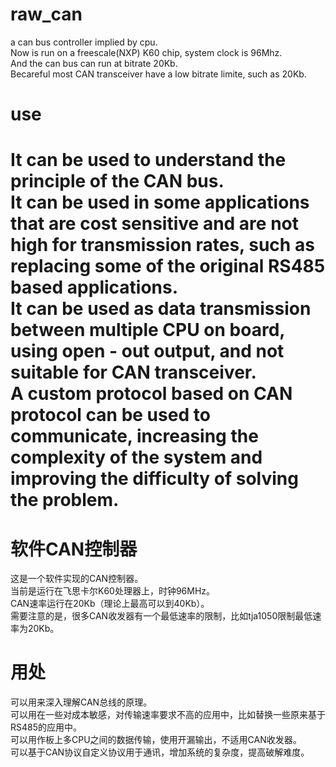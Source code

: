 # raw_can
a can bus controller implied by cpu.<br>
Now is run on a freescale(NXP) K60 chip, system clock is 96Mhz.<br>
And the can bus can run at bitrate 20Kb.<br>
Becareful most CAN transceiver have a low bitrate limite, such as 20Kb.<br>
# use
It can be used to understand the principle of the CAN bus. <br>
It can be used in some applications that are cost sensitive and are not high for transmission rates, such as replacing some of the original RS485 based applications. <br>
It can be used as data transmission between multiple CPU on board, using open - out output, and not suitable for CAN transceiver. <br>
A custom protocol based on CAN protocol can be used to communicate, increasing the complexity of the system and improving the difficulty of solving the problem. <br>
====
# 软件CAN控制器
这是一个软件实现的CAN控制器。<br>
当前是运行在飞思卡尔K60处理器上，时钟96MHz。<br>
CAN速率运行在20Kb（理论上最高可以到40Kb）。<br>
需要注意的是，很多CAN收发器有一个最低速率的限制，比如tja1050限制最低速率为20Kb。<br>
# 用处
可以用来深入理解CAN总线的原理。<br>
可以用在一些对成本敏感，对传输速率要求不高的应用中，比如替换一些原来基于RS485的应用中。<br>
可以用作板上多CPU之间的数据传输，使用开漏输出，不适用CAN收发器。<br>
可以基于CAN协议自定义协议用于通讯，增加系统的复杂度，提高破解难度。<br>

